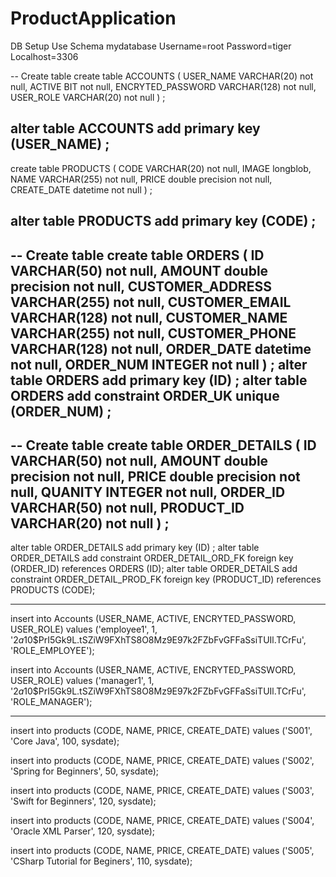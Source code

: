 # ProductApplication
DB Setup
Use Schema mydatabase
Username=root
Password=tiger
Localhost=3306

-- Create table
create table ACCOUNTS
(
  USER_NAME VARCHAR(20) not null,
  ACTIVE    BIT not null,
  ENCRYTED_PASSWORD  VARCHAR(128) not null,
  USER_ROLE VARCHAR(20) not null
) ;
 
alter table ACCOUNTS
  add primary key (USER_NAME) ;
---------------------------------------
 
create table PRODUCTS
(
  CODE        VARCHAR(20) not null,
  IMAGE       longblob,
  NAME        VARCHAR(255) not null,
  PRICE       double precision not null,
  CREATE_DATE datetime not null
) ;
 
alter table PRODUCTS
  add primary key (CODE) ;
---------------------------------------
-- Create table
create table ORDERS
(
  ID               VARCHAR(50) not null,
  AMOUNT           double precision not null,
  CUSTOMER_ADDRESS VARCHAR(255) not null,
  CUSTOMER_EMAIL   VARCHAR(128) not null,
  CUSTOMER_NAME    VARCHAR(255) not null,
  CUSTOMER_PHONE   VARCHAR(128) not null,
  ORDER_DATE       datetime not null,
  ORDER_NUM        INTEGER not null
) ;
alter table ORDERS
  add primary key (ID) ;
alter table ORDERS
  add constraint ORDER_UK unique (ORDER_NUM) ;
---------------------------------------
 
-- Create table
create table ORDER_DETAILS
(
  ID         VARCHAR(50) not null,
  AMOUNT     double precision not null,
  PRICE      double precision not null,
  QUANITY    INTEGER not null,
  ORDER_ID   VARCHAR(50) not null,
  PRODUCT_ID VARCHAR(20) not null
) ;
--  
alter table ORDER_DETAILS
  add primary key (ID) ;
alter table ORDER_DETAILS
  add constraint ORDER_DETAIL_ORD_FK foreign key (ORDER_ID)
  references ORDERS (ID);
alter table ORDER_DETAILS
  add constraint ORDER_DETAIL_PROD_FK foreign key (PRODUCT_ID)
  references PRODUCTS (CODE);
 
---------------------------------------  
insert into Accounts (USER_NAME, ACTIVE, ENCRYTED_PASSWORD, USER_ROLE)
values ('employee1', 1,
'$2a$10$PrI5Gk9L.tSZiW9FXhTS8O8Mz9E97k2FZbFvGFFaSsiTUIl.TCrFu', 'ROLE_EMPLOYEE');
 
insert into Accounts (USER_NAME, ACTIVE, ENCRYTED_PASSWORD, USER_ROLE)
values ('manager1', 1,
'$2a$10$PrI5Gk9L.tSZiW9FXhTS8O8Mz9E97k2FZbFvGFFaSsiTUIl.TCrFu', 'ROLE_MANAGER');
 
----------------
insert into products (CODE, NAME, PRICE, CREATE_DATE)
values ('S001', 'Core Java', 100, sysdate);
 
insert into products (CODE, NAME, PRICE, CREATE_DATE)
values ('S002', 'Spring for Beginners', 50, sysdate);
 
insert into products (CODE, NAME, PRICE, CREATE_DATE)
values ('S003', 'Swift for Beginners', 120, sysdate);
 
insert into products (CODE, NAME, PRICE, CREATE_DATE)
values ('S004', 'Oracle XML Parser', 120, sysdate);
 
insert into products (CODE, NAME, PRICE, CREATE_DATE)
values ('S005', 'CSharp Tutorial for Beginers', 110, sysdate);
